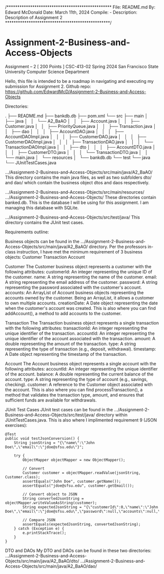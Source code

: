 /*************************************************
 File: README.md
 By: Edward McDonald
 Date: March 11th, 2024
 Compile: -
 Description: Description of Assignment 2
 *************************************************/

# Assignment-2-Business-and-Access-Objects
Assignment – 2 [ 200 Points ] CSC-413-02 Spring 2024 San Francisco State University Computer Science Department

Hello, this file is intended to be a roadmap in navigating and executing my submission for Assignment 2.
Github repo: https://github.com/EdwardMcD/Assignment-2-Business-and-Access-Objects


Directories:

.
├── README.md
├── bankdb.db
├── pom.xml
└── src
    ├── main
    │   ├── java
    │   │   └── A2_BaAO
    │   │       ├── Account.java
    │   │       ├── Customer.java
    │   │       ├── PriorityQueue.java
    │   │       ├── Transaction.java
    │   │       ├── dao
    │   │       │   ├── AccountDAO.java
    │   │       │   ├── AccountDAOImpl.java
    │   │       │   ├── CustomerDAO.java
    │   │       │   ├── CustomerDAOImpl.java
    │   │       │   ├── TransactionDAO.java
    │   │       │   └── TransactionDAOImpl.java
    │   │       ├── dto
    │   │       │   ├── AccountDTO.java
    │   │       │   ├── CustomerDTO.java
    │   │       │   └── TransactionDTO.java
    │   │       └── main.java
    │   └── resources
    │       └── bankdb.db
    └── test
        └── java
            └── JUnitTestCases.java

.../Assignment-2-Business-and-Access-Objects/src/main/java/A2_BaAO/
This directory contains the main java files, as well as two subfolders dto/ and dao/ which contain the business object dtos and daos respectively.

.../Assignment-2-Business-and-Access-Objects/src/main/resources/
.../Assignment-2-Business-and-Access-Objects/
These directories contain banked.db. This is the database I will be using for this assignment. I am managing this database with SQLite.

.../Assignment-2-Business-and-Access-Objects/src/test/java/
This directory contains the JUnit test cases.

Requirements outline:

Business objects can be found in the .../Assignment-2-Business-and-Access-Objects/src/main/java/A2_BaAO/ directory. Per the professors in-class instruction, I have met the minimum requirement of 3 business objects:
	Customer
	Transaction
	Account

Customer
The Customer business object represents a customer with the following attributes:
	customerId: An integer representing the unique ID of the customer.
	name: A string representing the name of the customer.
	email: A string representing the email address of the customer.
	password: A string representing the password associated with the customer's account.
	accounts: An ArrayList of Account business objects representing the accounts owned by the customer. Being an ArrayList, it allows a customer to own multiple accounts.
	creationDate: A Date object representing the date when the customer's account was created.
This is also where you can find addAccount(), a method to add accounts to the customer.
	
Transaction
The Transaction business object represents a single transaction with the following attributes:
	transactionId: An integer representing the unique identifier of the transaction.
	accountId: An integer representing the unique identifier of the account associated with the transaction.
	amount: A double representing the amount of the transaction.
	type: A string representing the type of transaction (e.g., deposit, withdrawal).
	timestamp: A Date object representing the timestamp of the transaction.

Account
The Account business object represents a single account with the following attributes:
	accountId: An integer representing the unique identifier of the account.
	balance: A double representing the current balance of the account.
	type: A string representing the type of account (e.g., savings, checking).
	customer: A reference to the Customer object associated with the account.
This is also where you can find processTransaction(), a method that validates the transaction type, amount, and ensures that sufficient funds are available for withdrawals.

JUnit Test Cases
JUnit test cases can be found in the .../Assignment-2-Business-and-Access-Objects/src/test/java/ directory within JUnitTestCases.java. This is also where I implimented requirement 9 (JSON exercises):

    @Test
    public void testJsonConversion() {
        String jsonString = "{\"name\":\"John Doe\",\"email\":\"jdoe@sfsu.edu\"}";

        try {
            ObjectMapper objectMapper = new ObjectMapper();

            // Convert
            Customer customer = objectMapper.readValue(jsonString, Customer.class);
            assertEquals("John Doe", customer.getName());
            assertEquals("jdoe@sfsu.edu", customer.getEmail());

            // Convert object to JSON
            String convertedJsonString = objectMapper.writeValueAsString(customer);
            String expectedJsonString = "{\"customerId\":0,\"name\":\"John Doe\",\"email\":\"jdoe@sfsu.edu\",\"password\":null,\"accounts\":null,\"creationDate\":null}";

            // Compare JSON
            assertEquals(expectedJsonString, convertedJsonString);
        } catch (Exception e) {
            e.printStackTrace();
        }
    }

DTO and DAOs
My DTO and DAOs can be found in these two directories:
	.../Assignment-2-Business-and-Access-Objects/src/main/java/A2_BaAO/dto/
	.../Assignment-2-Business-and-Access-Objects/src/main/java/A2_BaAO/dao/